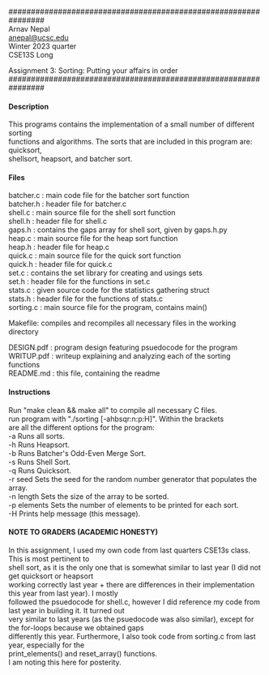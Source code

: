 ################################################################ \
Arnav Nepal \
anepal@ucsc.edu \
Winter 2023 quarter \
CSE13S Long

Assignment 3: Sorting: Putting your affairs in order \
################################################################

#### Description

This programs contains the implementation of a small number of different sorting \
functions and algorithms. The sorts that are included in this program are: quicksort, \
shellsort, heapsort, and batcher sort.

#### Files

batcher.c : main code file for the batcher sort function \
batcher.h : header file for batcher.c \
shell.c : main source file for the shell sort function \
shell.h : header file for shell.c \
gaps.h : contains the gaps array for shell sort, given by gaps.h.py \
heap.c : main source file for the heap sort function \
heap.h : header file for heap.c \
quick.c : main source file for the quick sort function \
quick.h : header file for quick.c \
set.c : contains the set library for creating and usings sets \
set.h : header file for the functions in set.c \
stats.c : given source code for the statistics gathering struct \
stats.h : header file for the functions of stats.c \
sorting.c : main source file for the program, contains main()

Makefile: compiles and recompiles all necessary files in the working directory

DESIGN.pdf : program design featuring psuedocode for the program \
WRITUP.pdf : writeup explaining and analyzing each of the sorting functions \
README.md : this file, containing the readme

#### Instructions

Run "make clean && make all" to compile all necessary C files. \
run program with "./sorting [-ahbsqr:n:p:H]". Within the brackets \
are all the different options for the program: \
   -a              Runs all sorts. \
   -h              Runs Heapsort. \
   -b              Runs Batcher's Odd-Even Merge Sort. \
   -s              Runs Shell Sort. \
   -q              Runs Quicksort. \
   -r seed         Sets the seed for the random number generator that populates the array. \
   -n length       Sets the size of the array to be sorted. \
   -p elements     Sets the number of elements to be printed for each sort. \
   -H              Prints help message (this message).

#### NOTE TO GRADERS (ACADEMIC HONESTY)

In this assignment, I used my own code from last quarters CSE13s class. This is most pertinent to \
shell sort, as it is the only one that is somewhat similar to last year (I did not get quicksort or heapsort \
working correctly last year + there are differences in their implementation this year from last year). I mostly \
followed the psuedocode for shell.c, however I did reference my code from last year in building it. It turned out \
very similar to last years (as the psuedocode was also similar), except for the for-loops because we obtained gaps \
differently this year. Furthermore, I also took code from sorting.c from last year, especially for the \
print\_elements() and reset\_array() functions. \
I am noting this here for posterity.


